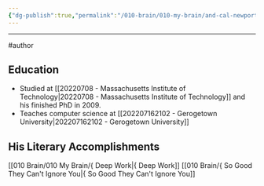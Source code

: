 ```yaml
---
{"dg-publish":true,"permalink":"/010-brain/010-my-brain/and-cal-newport/","created":"2021-07-30T14:46:16.000-04:00","updated":"2025-03-20T01:40:53.000-04:00"}
---
```


---

#author

## Education
- Studied at [[20220708 - Massachusetts Institute of Technology\|20220708 - Massachusetts Institute of Technology]] and his finished PhD in 2009.
- Teaches computer science at [[202207162102 - Gerogetown University\|202207162102 - Gerogetown University]]

## His Literary Accomplishments
 [[010 Brain/010 My Brain/{ Deep Work\|{ Deep Work]]
 [[010 Brain/{ So Good They Can't Ignore You\|{ So Good They Can't Ignore You]]
 